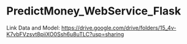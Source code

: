 # PredictMoney_WebService_Flask

Link Data and Model: https://drive.google.com/drive/folders/15_4v-K7vbFVzsvt8piiXO0Ssh6u8uTLC?usp=sharing
